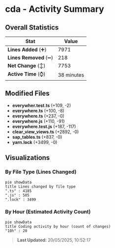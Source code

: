# cda - Activity Summary 

## Overall Statistics

| Stat                   | Value                                                             |
| ---------------------- | ----------------------------------------------------------------- |
| **Lines Added** (➕)   | 7971                                          |
| **Lines Removed** (➖) | 218                                        |
| **Net Change** (↕)    | 7753                |
| **Active Time** (⌚)   | 38 minutes |


## Modified Files
- **everywher.test.ts** (+109, -2)
- **everywhere.ts** (+100, -8)
- **everywhere.ts** (+237, -0)
- **everywhere.js** (+110, -91)
- **everywhere.test.js** (+187, -117)
- **clear_view_views.ts** (+2892, -0)
- **sap_tables.ts** (+837, -0)
- **yarn.lock** (+3499, -0)

## Visualizations

### By File Type (Lines Changed)

```mermaid
pie showData
title Lines changed by file type
".ts" : 4185
".js" : 505
".lock" : 3499
```

### By Hour (Estimated Activity Count)

```mermaid
pie showData
title Coding activity by hour (count of changes)
"10h" : 20
```


> **Last Updated:** 20/05/2025, 10:52:17